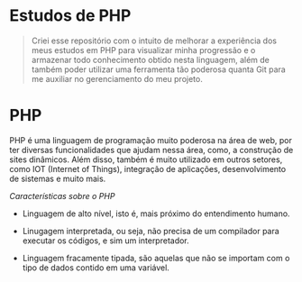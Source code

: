 # Estudos de PHP

> Criei esse repositório com o intuito de melhorar a experiência dos meus estudos em PHP para visualizar minha progressão e o armazenar todo conhecimento obtido nesta linguagem, além de também poder utilizar uma ferramenta tão poderosa quanta Git para me auxiliar no gerenciamento do meu projeto.
  
  
  
  
# **PHP**

PHP é uma linguagem de programação muito poderosa na área de web, por ter diversas funcionalidades que ajudam nessa área, como, a construção de sites dinâmicos. Além disso, também é muito utilizado em outros setores, como IOT (Internet of Things), integração de aplicações, desenvolvimento de sistemas e muito mais.

*Características sobre o PHP*

* Linguagem de alto nível, isto é, mais próximo do entendimento humano.
- Linugagem interpretada, ou seja, não precisa de um compilador para executar os códigos, e sim um interpretador.
+ Linguagem fracamente tipada, são aquelas que não se importam com o tipo de dados contido em uma variável.
